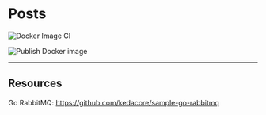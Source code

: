 # Posts

![Docker Image CI](https://github.com/MSDO-ImageHost/Posts/workflows/Docker%20Image%20CI/badge.svg)

![Publish Docker image](https://github.com/MSDO-ImageHost/Posts/workflows/Publish%20Docker%20image/badge.svg)


---
## Resources
Go RabbitMQ: https://github.com/kedacore/sample-go-rabbitmq